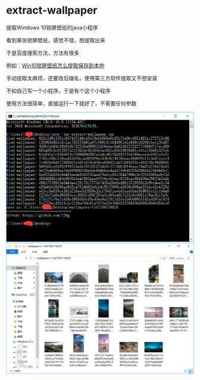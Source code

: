 # extract-wallpaper
提取Windows 10锁屏壁纸的java小程序

看到某张锁屏壁纸，感觉不错，想提取出来

于是百度搜索方法，方法有很多

例如：[Win10锁屏壁纸怎么提取保存到本地](http://www.udashi.com/article/11604.html)

手动提取太麻烦，还要改后缀名，使用第三方软件提取又不想安装

不如自己写一个小程序，于是有个这个小程序

使用方法很简单，直接运行一下就好了，不需要任何参数

![截图1](screenshot1.png)
![截图2](screenshot2.png)
